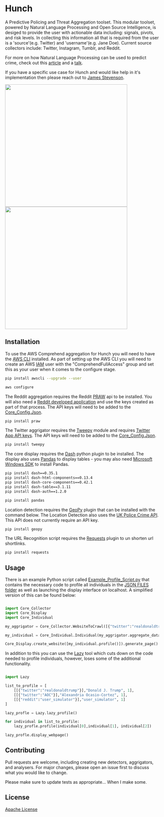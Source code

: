 # Hunch
A Predictive Policing and Threat Aggregation toolset. This modular toolset, powered by Natural Language Processing and Open Source Intelligence, is desiged to provide the user with actionable data including: signals, pivots, and risk levels. In collecting this information all that is required from the user is a 'source'(e.g. Twitter) and 'username'(e.g. Jane Doe). Current source collectors include: Twitter, Instagram, Tumblr, and Reddit. 

For more on how Natural Language Processing can be used to predict crime, check out this [article](https://www.infosecurity-magazine.com/next-gen-infosec/language-processing-motive/) and a [talk](https://www.youtube.com/watch?v=9F0vbbjw9jk&t=1s). 

If you have a specific use case for Hunch and would like help in it's implementation then please reach out to [James Stevenson](http://www.jamesstevenson.me/). 

<img src="https://github.com/user1342/Hunch/blob/master/Hunch_FlowDiagram.png"  width = 400> <img src="https://github.com/user1342/Hunch/blob/master/Demo.gif" width = 400>

## Installation

To use the AWS Comprehend aggregation for Hunch you will need to have the [AWS CLI](https://docs.aws.amazon.com/polly/latest/dg/setup-aws-cli.html) installed.  As part of setting up the AWS CLI you will need to create an AWS [IAM](https://console.aws.amazon.com/iam) user with the "ComprehendFullAccess" group and set this as your user when it comes to the configure stage.

```bash
pip install awscli --upgrade --user
```
```bash
aws configure
```
The Reddit aggregation requires the Reddit [PRAW](https://praw.readthedocs.io/en/latest/getting_started/installation.html) api to be installed. You will also need a [Reddit developed application](https://www.reddit.com/prefs/apps/) and use the keys created as part of that process. The API keys will need to be added to the [Core_Config.Json](https://github.com/user1342/Hunch/blob/master/core_config.json).

```bash
pip install praw
```
The Twitter aggrigator requires the [Tweepy](http://www.tweepy.org/) module and requires [Twitter App API keys](https://developer.twitter.com/en/apps). The API keys will need to be added to the [Core_Config.Json](https://github.com/user1342/Hunch/blob/master/core_config.json).

```bash
pip install tweepy
```
The core display requires the [Dash](https://dash.plot.ly/) python plugin to be installed. The display also uses [Pandas](https://pandas.pydata.org/pandas-docs/stable/install.html) to display tables - you may also need [Microsoft Windows SDK](https://www.microsoft.com/en-us/download/confirmation.aspx?id=8279) to install Pandas. 
```bash
pip install dash==0.35.1
pip install dash-html-components==0.13.4
pip install dash-core-components==0.42.1
pip install dash-table==3.1.11
pip install dash-auth==1.2.0
```
```bash
pip install pandas
```
Location detection requires the [GeoPy](https://pypi.org/project/geopy/) plugin that can be installed with the command below. The Location Detection also uses the [UK Police Crime API](https://data.police.uk/docs/). This API does not currently require an API key. 
```bash
pip install geopy
```
The URL Recognition script requires the [Requests](https://pypi.org/project/requests/2.7.0/) plugin to un shorten url shortlinks. 
```bash
pip install requests
```

## Usage
There is an example Python script called [Example_Profile_Script.py](https://github.com/user1342/Hunch/blob/master/Example_Profile_Script.py) that contains the necessary code to profile all individuals in the [JSON FILES folder](https://github.com/user1342/Hunch/tree/master/Json_Files) as well as launching the display interface on localhost. A simplified version of this can be found below:

```python

import Core_Collector
import Core_Display
import Core_Individual

my_aggrigator = Core_Collector.WebsiteToCrawl([{"twitter":"realdonaldtrump"}],"Donald J. Trump")

my_individual = Core_Individual.Individual(my_aggrigator.aggregate_data(), my_aggrigator.name)

Core_Display.create_website([my_individual.profile()]).generate_page()

```
In addition to this you can use the [Lazy](https://github.com/user1342/Hunch/blob/master/Lazy.py) tool which cuts down on the code needed to profile individuals, however, loses some of the additional functionality.
```python

import Lazy

list_to_profile = [
    [[{"twitter":"realdonaldtrump"}],"Donald J. Trump", 1],
    [[{"twitter":"AOC"}],"Alexandria Ocasio-Cortez", 1],
    [[{"reddit":"user_simulator"}],"user_simulator", 1]
]

lazy_profle = Lazy.lazy_profile()

for individual in list_to_profile:
    lazy_profle.profile(individual[0],individual[1], individual[2])

lazy_profle.display_webpage()

```


## Contributing
Pull requests are welcome, including creating new detectors, aggrigators, and analysers. For major changes, please open an issue first to discuss what you would like to change.

Please make sure to update tests as appropriate... When I make some.

## License
[Apache License](https://choosealicense.com/licenses/apache-2.0/)
